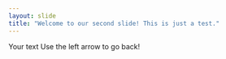```yaml
---
layout: slide
title: "Welcome to our second slide! This is just a test."
---
```

Your text
Use the left arrow to go back!
